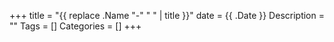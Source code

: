 +++
title = "{{ replace .Name "-" " " | title }}"
date = {{ .Date }}
Description = ""
Tags = []
Categories = []
+++